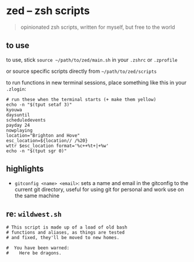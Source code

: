 # zed – zsh scripts
> opinionated zsh scripts, written for myself, but free to the world

## to use
to use, stick `source ~/path/to/zed/main.sh` in your `.zshrc` or `.zprofile`

or source specific scripts directly from `~/path/to/zed/scripts`

to run functions in new terminal sessions, place something like this in your `.zlogin`:
```
# run these when the terminal starts (+ make them yellow)
echo -n "$(tput setaf 3)"
kyouwa
daysuntil
scheduledevents
payday 24
nowplaying
location="Brighton and Hove"
esc_location=${location// /%20}
wttr $esc_location format='%c++%t+|+%w'
echo -n "$(tput sgr 0)"
```

## highlights
- `gitconfig <name> <email>`: sets a name and email in the gitconfig to the current git directory, useful for using git for personal and work use on the same machine

## re: `wildwest.sh`
```
# This script is made up of a load of old bash
# functions and aliases, as things are tested
# and fixed, they'll be moved to new homes.

#  You have been warned:
#    Here be dragons.
```